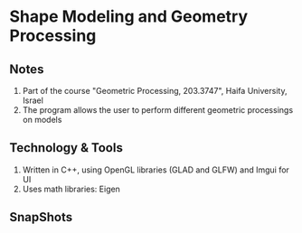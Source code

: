 # Shape Modeling and Geometry Processing

## Notes
1. Part of the course "Geometric Processing, 203.3747", Haifa University, Israel
2. The program allows the user to perform different geometric processings on models

## Technology & Tools
1. Written in C++, using OpenGL libraries (GLAD and GLFW) and Imgui for UI
2. Uses math libraries: Eigen

## SnapShots
